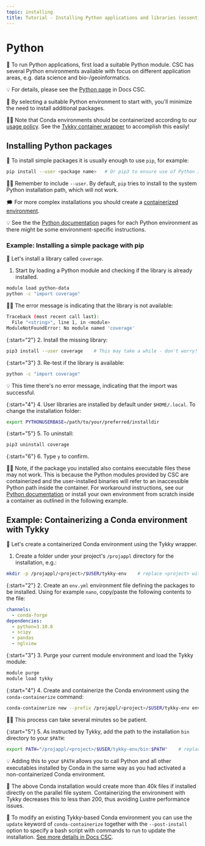 ```yaml
---
topic: installing
title: Tutorial - Installing Python applications and libraries (essential)
---
```


# Python

💬 To run Python applications, first load a suitable Python module. CSC has several Python environments available with focus on different application areas, e.g. data science and bio-/geoinformatics.

💡 For details, please see the [Python page](https://docs.csc.fi/apps/python/) in Docs CSC.

💭 By selecting a suitable Python environment to start with, you'll minimize the need to install additional packages.

☝🏻 Note that Conda environments should be containerized according to our [usage policy](https://docs.csc.fi/computing/usage-policy/#conda-installations). See the [Tykky container wrapper](https://docs.csc.fi/computing/containers/tykky/) to accomplish this easily!

## Installing Python packages

💬 To install simple packages it is usually enough to use `pip`, for example:

```bash
pip install --user <package name>   # Or pip3 to ensure use of Python 3
```

☝🏻 Remember to include `--user`. By default, `pip` tries to install to the system Python installation path, which will not work.

🗯 For more complex installations you should create a [containerized environment](https://docs.csc.fi/computing/containers/tykky/).

💡 See the the [Python documentation](https://docs.csc.fi/apps/python/) pages for each Python environment as there might be some environment-specific instructions.

### Example: Installing a simple package with pip

💬 Let's install a library called `coverage`.

1. Start by loading a Python module and checking if the library is already installed.

```bash
module load python-data
python -c "import coverage"
```

☝🏻 The error message is indicating that the library is not available:

```bash
Traceback (most recent call last):
  File "<string>", line 1, in <module>
ModuleNotFoundError: No module named 'coverage'
```

{:start="2"}
2. Install the missing library:

```bash
pip3 install --user coverage    # This may take a while - don't worry!
```

{:start="3"}
3. Re-test if the library is available:

```bash
python -c "import coverage"
```

💡 This time there's no error message, indicating that the import was successful.

{:start="4"}
4. User libraries are installed by default under `$HOME/.local`. To change the installation folder:

```bash
export PYTHONUSERBASE=/path/to/your/preferred/installdir
```

{:start="5"}
5. To uninstall:

```bash
pip3 uninstall coverage
```

{:start="6"}
6. Type `y` to confirm.

☝🏻 Note, if the package you installed also contains executable files these may not work. This is because the Python modules provided by CSC are containerized and the user-installed binaries will refer to an inaccessible Python path inside the container. For workaround instructions, see our [Python documentation](https://docs.csc.fi/apps/python/#installing-python-packages-to-existing-modules) or install your own environment from scratch inside a container as outlined in the following example.

## Example: Containerizing a Conda environment with Tykky

💬 Let's create a containerized Conda environment using the Tykky wrapper.

1. Create a folder under your project's `/projappl` directory for the installation, e.g.:

```bash
mkdir -p /projappl/<project>/$USER/tykky-env    # replace <project> with your CSC project, e.g. project_2001234
```

{:start="2"}
2. Create an `env.yml` environment file defining the packages to be installed. Using for example `nano`, copy/paste the following contents to the file:

```yaml
channels:
  - conda-forge
dependencies:
  - python=3.10.8
  - scipy
  - pandas
  - nglview
```

{:start="3"}
3. Purge your current module environment and load the Tykky module:

```bash
module purge
module load tykky
```

{:start="4"}
4. Create and containerize the Conda environment using the `conda-containerize` command:

```bash
conda-containerize new --prefix /projappl/<project>/$USER/tykky-env env.yml    # replace <project> with your CSC project, e.g. project_2001234
```

☝🏻 This process can take several minutes so be patient.

{:start="5"}
5. As instructed by Tykky, add the path to the installation `bin` directory to your `$PATH`:

```bash
export PATH="/projappl/<project>/$USER/tykky-env/bin:$PATH"    # replace <project> with your CSC project, e.g. project_2001234
```

💡 Adding this to your `$PATH` allows you to call Python and all other executables installed by Conda in the same way as you had activated a non-containerized Conda environment.

💭 The above Conda installation would create more than 40k files if installed directly on the parallel file system. Containerizing the environment with Tykky decreases this to less than 200, thus avoiding Lustre performance issues.

💬 To modify an existing Tykky-based Conda environment you can use the `update` keyword of `conda-containerize` together with the `--post-install` option to specify a bash script with commands to run to update the installation. [See more details in Docs CSC](https://docs.csc.fi/computing/containers/tykky/).
